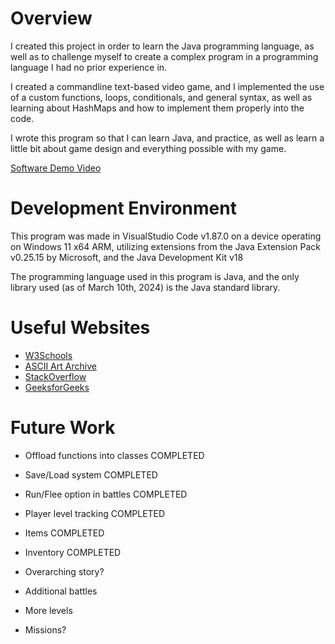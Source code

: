 # Overview

I created this project in order to learn the Java programming language, as well as to challenge myself to create a complex program in a programming language I had no prior experience in.

I created a commandline text-based video game, and I implemented the use of a custom functions, loops, conditionals, and general syntax, as well as learning about HashMaps and how to implement them properly into the code.

I wrote this program so that I can learn Java, and practice, as well as learn a little bit about game design and everything possible with my game.

[Software Demo Video](https://youtu.be/f4hY3ehEmmg)

# Development Environment

This program was made in VisualStudio Code v1.87.0 on a device operating on Windows 11 x64 ARM, utilizing extensions from the Java Extension Pack v0.25.15 by Microsoft, and the Java Development Kit v18

The programming language used in this program is Java, and the only library used (as of March 10th, 2024) is the Java standard library.

# Useful Websites

- [W3Schools](https://www.w3schools.com/java/default.asp)
- [ASCII Art Archive](https://www.asciiart.eu)
- [StackOverflow](https://www.stackoverflow.com)
- [GeeksforGeeks](https://www.geeksforgeeks.org/java/)

# Future Work

- Offload functions into classes COMPLETED
- Save/Load system COMPLETED
- Run/Flee option in battles COMPLETED
- Player level tracking COMPLETED
- Items COMPLETED
- Inventory COMPLETED

- Overarching story?
- Additional battles
- More levels
- Missions?